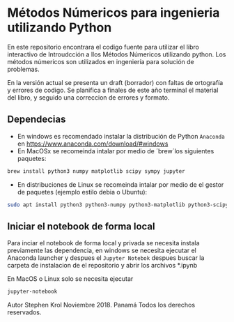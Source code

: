 # Métodos Númericos para ingenieria utilizando Python

En este repositorio encontrara el codigo fuente para utilizar el libro interactivo de Introudcción a llos Métodos Númericos utilizando python. Los métodos númericos son utilizados en ingeniería para solución de problemas. 

En la versión actual se presenta un draft (borrador) con faltas de ortografía y errores de codigo. Se planifica a finales de este año terminal el material del libro, y seguido una correccion de errores y formato.


## Dependecias

+ En windows es recomendado instalar la distribución de Python `Anaconda` en https://www.anaconda.com/download/#windows
+ En MacOSx se recomeinda intalar por medio de ´brew´los siguientes paquetes:
```bash
brew install python3 numpy matplotlib scipy sympy jupyter
```
+ En distribuciones de Linux se recomeinda intalar por medio de el gestor de paquetes (ejemplo estilo debia o Ubuntu):
```bash
sudo apt install python3 python3-numpy python3-matplotlib python3-scipy python3-sympy jupyter
```

## Iniciar el notebook de forma local

Para inciar el notebook de forma local y privada se necesita instala previamente las dependencia, en windows se necesita ejecutar el Anaconda launcher y despues el `Jupyter Notebok` despues buscar la carpeta de instalacion de el repositorio y abrir los archivos *.ipynb

En MacOS o Linux solo se necesita ejecutar 
```bash
jupyter-notebook
```



Autor
Stephen Krol
Noviembre 2018. Panamá
Todos los derechos reservados. 
